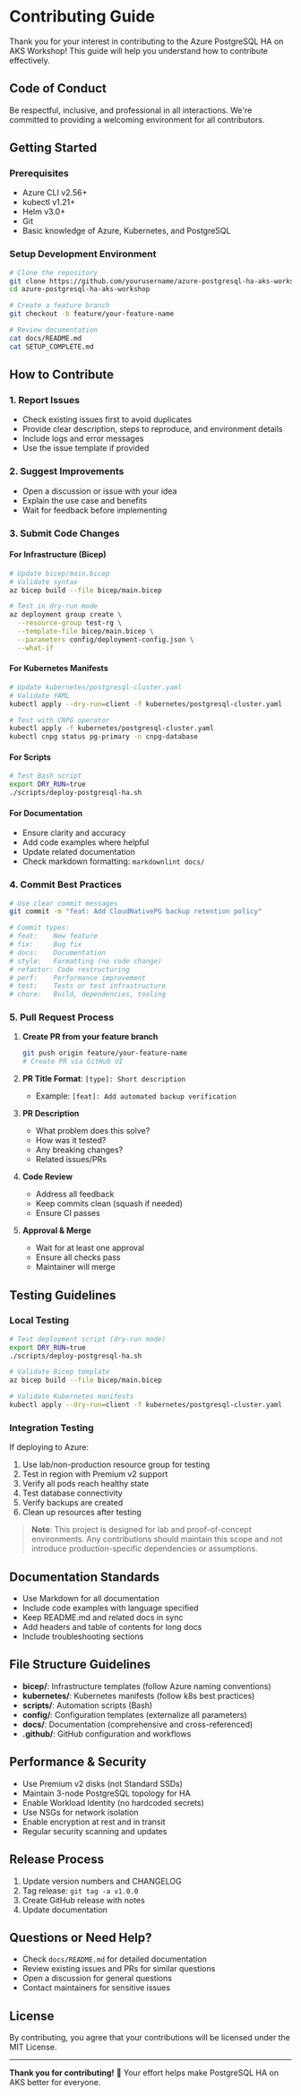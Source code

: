 # Contributing Guide

Thank you for your interest in contributing to the Azure PostgreSQL HA on AKS Workshop! This guide will help you understand how to contribute effectively.

## Code of Conduct

Be respectful, inclusive, and professional in all interactions. We're committed to providing a welcoming environment for all contributors.

## Getting Started

### Prerequisites
- Azure CLI v2.56+
- kubectl v1.21+
- Helm v3.0+
- Git
- Basic knowledge of Azure, Kubernetes, and PostgreSQL

### Setup Development Environment

```bash
# Clone the repository
git clone https://github.com/yourusername/azure-postgresql-ha-aks-workshop.git
cd azure-postgresql-ha-aks-workshop

# Create a feature branch
git checkout -b feature/your-feature-name

# Review documentation
cat docs/README.md
cat SETUP_COMPLETE.md
```

## How to Contribute

### 1. Report Issues
- Check existing issues first to avoid duplicates
- Provide clear description, steps to reproduce, and environment details
- Include logs and error messages
- Use the issue template if provided

### 2. Suggest Improvements
- Open a discussion or issue with your idea
- Explain the use case and benefits
- Wait for feedback before implementing

### 3. Submit Code Changes

#### For Infrastructure (Bicep)
```bash
# Update bicep/main.bicep
# Validate syntax
az bicep build --file bicep/main.bicep

# Test in dry-run mode
az deployment group create \
  --resource-group test-rg \
  --template-file bicep/main.bicep \
  --parameters config/deployment-config.json \
  --what-if
```

#### For Kubernetes Manifests
```bash
# Update kubernetes/postgresql-cluster.yaml
# Validate YAML
kubectl apply --dry-run=client -f kubernetes/postgresql-cluster.yaml

# Test with CNPG operator
kubectl apply -f kubernetes/postgresql-cluster.yaml
kubectl cnpg status pg-primary -n cnpg-database
```

#### For Scripts
```bash
# Test Bash script
export DRY_RUN=true
./scripts/deploy-postgresql-ha.sh
```

#### For Documentation
- Ensure clarity and accuracy
- Add code examples where helpful
- Update related documentation
- Check markdown formatting: `markdownlint docs/`

### 4. Commit Best Practices

```bash
# Use clear commit messages
git commit -m "feat: Add CloudNativePG backup retention policy"

# Commit types:
# feat:    New feature
# fix:     Bug fix
# docs:    Documentation
# style:   Formatting (no code change)
# refactor: Code restructuring
# perf:    Performance improvement
# test:    Tests or test infrastructure
# chore:   Build, dependencies, tooling
```

### 5. Pull Request Process

1. **Create PR from your feature branch**
   ```bash
   git push origin feature/your-feature-name
   # Create PR via GitHub UI
   ```

2. **PR Title Format**: `[type]: Short description`
   - Example: `[feat]: Add automated backup verification`

3. **PR Description**
   - What problem does this solve?
   - How was it tested?
   - Any breaking changes?
   - Related issues/PRs

4. **Code Review**
   - Address all feedback
   - Keep commits clean (squash if needed)
   - Ensure CI passes

5. **Approval & Merge**
   - Wait for at least one approval
   - Ensure all checks pass
   - Maintainer will merge

## Testing Guidelines

### Local Testing
```bash
# Test deployment script (dry-run mode)
export DRY_RUN=true
./scripts/deploy-postgresql-ha.sh

# Validate Bicep template
az bicep build --file bicep/main.bicep

# Validate Kubernetes manifests
kubectl apply --dry-run=client -f kubernetes/postgresql-cluster.yaml
```

### Integration Testing
If deploying to Azure:
1. Use lab/non-production resource group for testing
2. Test in region with Premium v2 support
3. Verify all pods reach healthy state
4. Test database connectivity
5. Verify backups are created
6. Clean up resources after testing

> **Note**: This project is designed for lab and proof-of-concept environments. Any contributions should maintain this scope and not introduce production-specific dependencies or assumptions.

## Documentation Standards

- Use Markdown for all documentation
- Include code examples with language specified
- Keep README.md and related docs in sync
- Add headers and table of contents for long docs
- Include troubleshooting sections

## File Structure Guidelines

- **bicep/**: Infrastructure templates (follow Azure naming conventions)
- **kubernetes/**: Kubernetes manifests (follow k8s best practices)
- **scripts/**: Automation scripts (Bash)
- **config/**: Configuration templates (externalize all parameters)
- **docs/**: Documentation (comprehensive and cross-referenced)
- **.github/**: GitHub configuration and workflows

## Performance & Security

- Use Premium v2 disks (not Standard SSDs)
- Maintain 3-node PostgreSQL topology for HA
- Enable Workload Identity (no hardcoded secrets)
- Use NSGs for network isolation
- Enable encryption at rest and in transit
- Regular security scanning and updates

## Release Process

1. Update version numbers and CHANGELOG
2. Tag release: `git tag -a v1.0.0`
3. Create GitHub release with notes
4. Update documentation

## Questions or Need Help?

- Check `docs/README.md` for detailed documentation
- Review existing issues and PRs for similar questions
- Open a discussion for general questions
- Contact maintainers for sensitive issues

## License

By contributing, you agree that your contributions will be licensed under the MIT License.

---

**Thank you for contributing!** 🎉 Your effort helps make PostgreSQL HA on AKS better for everyone.
